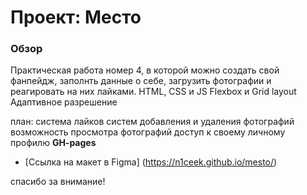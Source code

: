 # Проект: Место

### Обзор
Практическая работа номер 4, в которой можно создать свой фанпейдж, заполнть данные о себе, загрузить фотографии и реагировать на них лайками.
HTML, CSS и JS
Flexbox и Grid layout
Адаптивное разрешение

план:
система лайков
систем добавления и удаления фотографий
возможность просмотра фотографий
доступ к своему личному профилю
**GH-pages**
* [Ссылка на макет в Figma] (https://n1ceek.github.io/mesto/)


спасибо за внимание!
